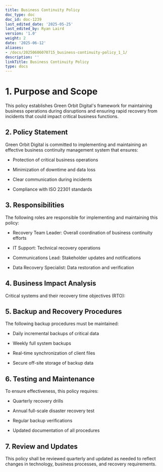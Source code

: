 ```yaml
---
title: Business Continuity Policy
doc_type: doc
doc_id: doc-1239
last_edited_date: '2025-05-25'
last_edited_by: Ryan Laird
version: '1.0'
weight: 2
date: '2025-06-12'
aliases:
- /docs/20250606070715_business-continuity-policy_1_1/
description: ''
linkTitle: Business Continuity Policy
type: docs
---
```


# 1. Purpose and Scope

This policy establishes Green Orbit Digital's framework for maintaining business operations during disruptions and ensuring rapid recovery from incidents that could impact critical business functions.

## 2. Policy Statement

Green Orbit Digital is committed to implementing and maintaining an effective business continuity management system that ensures:

- Protection of critical business operations

- Minimization of downtime and data loss

- Clear communication during incidents

- Compliance with ISO 22301 standards

## 3. Responsibilities

The following roles are responsible for implementing and maintaining this policy:

- Recovery Team Leader: Overall coordination of business continuity efforts

- IT Support: Technical recovery operations

- Communications Lead: Stakeholder updates and notifications

- Data Recovery Specialist: Data restoration and verification

## 4. Business Impact Analysis

Critical systems and their recovery time objectives (RTO):

<!-- Unsupported block type: table -->

## 5. Backup and Recovery Procedures

The following backup procedures must be maintained:

- Daily incremental backups of critical data

- Weekly full system backups

- Real-time synchronization of client files

- Secure off-site storage of backup data

## 6. Testing and Maintenance

To ensure effectiveness, this policy requires:

- Quarterly recovery drills

- Annual full-scale disaster recovery test

- Regular backup verifications

- Updated documentation of all procedures

## 7. Review and Updates

This policy shall be reviewed quarterly and updated as needed to reflect changes in technology, business processes, and recovery requirements.
